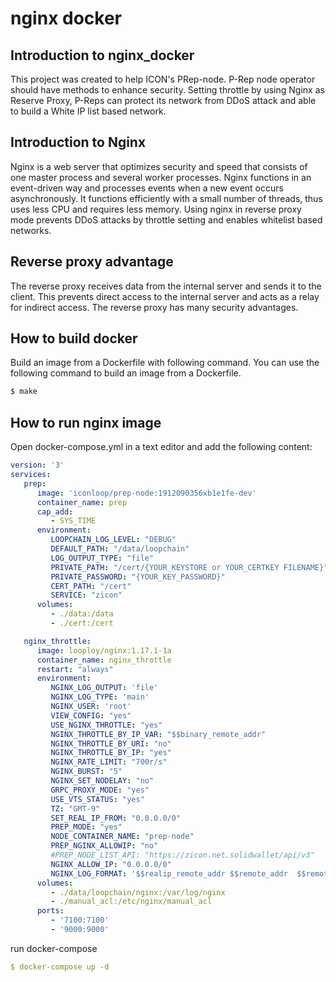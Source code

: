 # nginx docker 

## Introduction to nginx_docker
This project was created to help ICON's PRep-node.
P-Rep node operator should have methods to enhance security.
Setting throttle by using Nginx as Reserve Proxy, P-Reps can protect its network from DDoS attack and able to build a White IP list based network.



## Introduction to Nginx
Nginx is a web server that optimizes security and speed that consists of one master process and several worker processes.
Nginx functions in an event-driven way and processes events when a new event occurs asynchronously.
It functions efficiently with a small number of threads, thus uses less CPU and requires less memory.
Using nginx in reverse proxy mode prevents DDoS attacks by throttle setting and enables whitelist based networks.

## Reverse proxy advantage
The reverse proxy receives data from the internal server and sends it to the client. This prevents direct access to the internal server and acts as a relay for indirect access. The reverse proxy has many security advantages.


## How to build docker

Build an image from a Dockerfile with following command.
You can use the following command to build an image from a Dockerfile.

```bash
$ make
```
 
## How to run nginx image 

Open docker-compose.yml in a text editor and add the following content:

```yaml
version: '3'
services:
   prep:
      image: 'iconloop/prep-node:1912090356xb1e1fe-dev'
      container_name: prep
      cap_add:
         - SYS_TIME
      environment:
         LOOPCHAIN_LOG_LEVEL: "DEBUG"
         DEFAULT_PATH: "/data/loopchain"
         LOG_OUTPUT_TYPE: "file"
         PRIVATE_PATH: "/cert/{YOUR_KEYSTORE or YOUR_CERTKEY FILENAME}"
         PRIVATE_PASSWORD: "{YOUR_KEY_PASSWORD}"
         CERT_PATH: "/cert"
         SERVICE: "zicon"
      volumes:
         - ./data:/data
         - ./cert:/cert

   nginx_throttle:
      image: looploy/nginx:1.17.1-1a
      container_name: nginx_throttle
      restart: "always"
      environment:
         NGINX_LOG_OUTPUT: 'file'
         NGINX_LOG_TYPE: 'main'
         NGINX_USER: 'root'
         VIEW_CONFIG: "yes"
         USE_NGINX_THROTTLE: "yes"
         NGINX_THROTTLE_BY_IP_VAR: "$$binary_remote_addr"
         NGINX_THROTTLE_BY_URI: "no"
         NGINX_THROTTLE_BY_IP: "yes"
         NGINX_RATE_LIMIT: "700r/s"
         NGINX_BURST: "5"
         NGINX_SET_NODELAY: "no"
         GRPC_PROXY_MODE: "yes"
         USE_VTS_STATUS: "yes"
         TZ: "GMT-9"
         SET_REAL_IP_FROM: "0.0.0.0/0"
         PREP_MODE: "yes"
         NODE_CONTAINER_NAME: "prep-node"
         PREP_NGINX_ALLOWIP: "no"
         #PREP_NODE_LIST_API: "https://zicon.net.solidwallet/api/v3"
         NGINX_ALLOW_IP: "0.0.0.0/0"
         NGINX_LOG_FORMAT: '$$realip_remote_addr $$remote_addr  $$remote_user [$$time_local] $$request $$status $$body_bytes_sent $$http_referer "$$http_user_agent" $$http_x_forwarded_for $$request_body $$server_protocol $$request_time'
      volumes:
         - ./data/loopchain/nginx:/var/log/nginx
         - ./manual_acl:/etc/nginx/manual_acl
      ports:
         - '7100:7100'
         - '9000:9000'


```

run docker-compose
```yaml
$ docker-compose up -d
```


